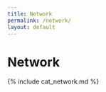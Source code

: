 ```yaml
---
title: Network
permalink: /network/
layout: default
---
```


# Network

{% include cat_network.md %}
